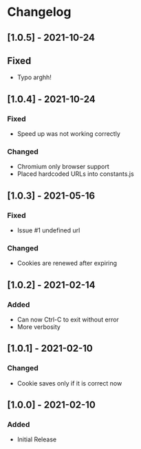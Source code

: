 # Changelog

## [1.0.5] - 2021-10-24
## Fixed
- Typo arghh!

## [1.0.4] - 2021-10-24
### Fixed
- Speed up was not working correctly
### Changed
- Chromium only browser support
- Placed hardcoded URLs into constants.js

## [1.0.3] - 2021-05-16
### Fixed
- Issue #1 undefined url
### Changed
- Cookies are renewed after expiring

## [1.0.2] - 2021-02-14
### Added
- Can now Ctrl-C to exit without error
- More verbosity

## [1.0.1] - 2021-02-10
### Changed
- Cookie saves only if it is correct now

## [1.0.0] - 2021-02-10
### Added
- Initial Release
